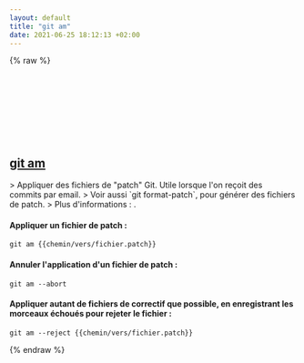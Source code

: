 ```yaml
---
layout: default
title: "git am"
date: 2021-06-25 18:12:13 +02:00
---
```

{% raw %}
<h2 id="git-am">
  <a href="/fr/common/git-am.html">git am</a> <a href="#git-am"><svg class="icon">
    <use href="/assets/images/unicode_sprite.svg#link" />
  </svg></a>
</h2>
> Appliquer des fichiers de "patch" Git. Utile lorsque l'on reçoit des commits par email.
> Voir aussi `git format-patch`, pour générer des fichiers de patch.
> Plus d'informations : <https://git-scm.com/docs/git-am>.

#### Appliquer un fichier de patch :
```shell
git am {{chemin/vers/fichier.patch}}
```
#### Annuler l'application d'un fichier de patch :
```shell
git am --abort
```
#### Appliquer autant de fichiers de correctif que possible, en enregistrant les morceaux échoués pour rejeter le fichier :
```shell
git am --reject {{chemin/vers/fichier.patch}}
```
{% endraw %}